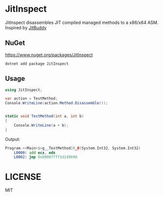 # JitInspect


JitInspect disassembles JIT compiled managed methods to a x86/x64 ASM.
Inspired by [JitBuddy](https://github.com/xoofx/JitBuddy)

## NuGet
https://www.nuget.org/packages/JitInspect
```
dotnet add package JitInspect
```

## Usage
```C#
using JitInspect;

var action = TestMethod;
Console.WriteLine(action.Method.Disassemble());


static void TestMethod(int a, int b)
{
    Console.WriteLine(a + b);
}
```
Output:
```asm
Program.<<Main>$>g__TestMethod|0_0(System.Int32, System.Int32)
    L0000: add ecx, edx
    L0002: jmp 0x00007fff1d149690
```



# LICENSE
MIT